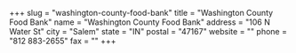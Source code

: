 +++
slug = "washington-county-food-bank"
title = "Washington County Food Bank"
name = "Washington County Food Bank"
address = "106 N Water St"
city = "Salem"
state = "IN"
postal = "47167"
website = ""
phone = "812 883-2655"
fax = ""
+++
